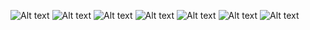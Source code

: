 ![Alt text](<Capture d’écran 2023-12-20 à 11.16.46.png>) ![Alt text](<Capture d’écran 2023-12-20 à 11.16.57.png>) ![Alt text](<Capture d’écran 2023-12-20 à 11.17.01.png>) ![Alt text](<Capture d’écran 2023-12-20 à 11.17.05.png>) ![Alt text](<Capture d’écran 2023-12-20 à 11.17.09.png>) ![Alt text](f.PNG) ![Alt text](f2.PNG)